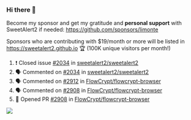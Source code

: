 ### Hi there 👋

Become my sponsor and get my gratitude and **personal support** with SweetAlert2 if needed: https://github.com/sponsors/limonte

Sponsors who are contributing with $19/month or more will be listed in https://sweetalert2.github.io 🏆 (100K unique visitors per month!)

<!--START_SECTION:activity-->
1. ❗️ Closed issue [#2034](https://github.com//sweetalert2/sweetalert2/issues/2034) in [sweetalert2/sweetalert2](https://github.com//sweetalert2/sweetalert2)
2. 🗣 Commented on [#2034](https://github.com//sweetalert2/sweetalert2/issues/2034) in [sweetalert2/sweetalert2](https://github.com//sweetalert2/sweetalert2)
3. 🗣 Commented on [#2912](https://github.com//FlowCrypt/flowcrypt-browser/issues/2912) in [FlowCrypt/flowcrypt-browser](https://github.com//FlowCrypt/flowcrypt-browser)
4. 🗣 Commented on [#2908](https://github.com//FlowCrypt/flowcrypt-browser/issues/2908) in [FlowCrypt/flowcrypt-browser](https://github.com//FlowCrypt/flowcrypt-browser)
5. 💪 Opened PR [#2908](https://github.com//FlowCrypt/flowcrypt-browser/pull/2908) in [FlowCrypt/flowcrypt-browser](https://github.com//FlowCrypt/flowcrypt-browser)
<!--END_SECTION:activity-->

![](https://github-readme-stats.vercel.app/api?username=limonte&theme=vue&show_icons=true)
